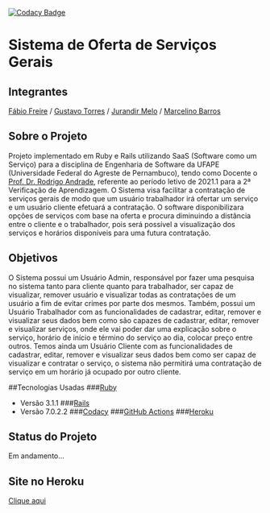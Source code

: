 [![Codacy Badge](https://app.codacy.com/project/badge/Grade/c081c8967ef64d659245e21f88352565)](https://www.codacy.com/gh/esGeneralServices/esGeneralServices/dashboard?utm_source=github.com&amp;utm_medium=referral&amp;utm_content=esGeneralServices/esGeneralServices&amp;utm_campaign=Badge_Grade)
# Sistema de Oferta de Serviços Gerais

## Integrantes
[Fábio Freire](https://github.com/FabioFreire-ff) / [Gustavo Torres](https://github.com/gustavostorres) / [Jurandir Melo](https://github.com/jurasmelo) / [Marcelino Barros](https://github.com/marcelino05052000)

## Sobre o Projeto
Projeto implementado em Ruby e Rails utilizando SaaS (Software como um Serviço) para a disciplina de Engenharia de Software  da UFAPE (Universidade Federal do Agreste de Pernambuco), tendo como Docente o [Prof. Dr. Rodrigo Andrade](https://github.com/rcaa/), referente ao período letivo de 2021.1 para a 2ª Verificação de Aprendizagem. O Sistema visa facilitar a contratação de serviços gerais de modo que um usuário trabalhador irá ofertar um serviço e um usuário cliente efetuará a contratação. O software disponibilizara opções de serviços com base na oferta e procura diminuindo a distância entre o cliente e o trabalhador, pois será possível a visualização dos serviços e horários disponíveis para uma futura contratação.

## Objetivos
O Sistema possui um Usuário Admin, responsável por fazer uma pesquisa no sistema tanto para cliente quanto para trabalhador, ser capaz de visualizar, remover usuário e visualizar todas as contratações de um usuário a fim de evitar crimes por parte dos mesmos. Também, possui um Usuário Trabalhador com as funcionalidades de cadastrar, editar, remover e visualizar seus dados bem como são capazes de cadastrar, editar, remover e visualizar serviços, onde ele vai poder dar uma explicação sobre o serviço, horário de início e término do serviço ao dia, colocar preço entre outros. Temos ainda um Usuário Cliente com as funcionalidades de cadastrar, editar, remover e visualizar seus dados bem como ser capaz de visualizar e contratar o serviço, o sistema não permitirá uma contratação de serviço em um horário já ocupado por outro cliente.

##Tecnologias Usadas
 ###[Ruby](https://www.ruby-lang.org/)
*   Versão 3.1.1
 ###[Rails](https://rubyonrails.org/)
*   Versão 7.0.2.2
 ###[Codacy](https://www.codacy.com/)
 ###[GitHub Actions](https://github.com/features/actions)
 ###[Heroku](https://www.heroku.com/)
## Status do Projeto
Em andamento...
## Site no Heroku
[Clique aqui](https://whispering-journey-92382.herokuapp.com/)